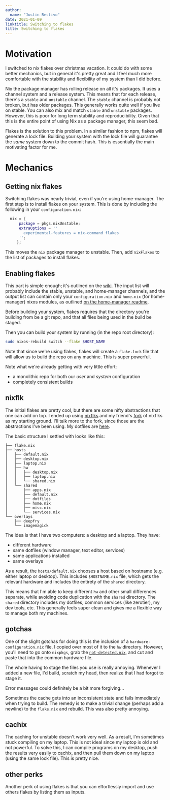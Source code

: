 ```yaml
---
author:
  name: "Justin Restivo"
date: 2021-01-09
linktitle: Switching to flakes
title: Switching to flakes
---
```


# Motivation #

I switched to nix flakes over christmas vacation. It could do with some better
mechanics, but in general it's pretty great and I feel much more comfortable
with the stability and flexibility of my system than I did before.

Nix the package manager has rolling release on all it's packages. It uses a 
channel system and a release system. This means that  for each release, 
there's a `stable` and `unstable` channel. The `stable` channel is probably
not broken, but has older packages. This generally works quite well if you
live on stable. You can also mix and match `stable` and `unstable` packages.
However, this is poor for long term stability and reproducibility. Given that
this is the entire point of using Nix as a package manager, this seem bad.

Flakes is the solution to this problem. In a similar fashion to npm, flakes
will generate a lock file. Building your system with the lock file will 
guarantee the *same* system down to the commit hash. This is essentially the 
main motivating factor for me.


# Mechanics #

## Getting nix flakes ##

Switching flakes was nearly trivial, even if you're using home-manager. The 
first step is to install flakes on your system. This is done by including
the following in your `configuration.nix`:

```nix
  nix = {
      package = pkgs.nixUnstable;
      extraOptions = ''
        experimental-features = nix-command flakes
      '';
     };
```

This moves the `nix` package manager to unstable. Then, add `nixFlakes` to the
list of packages to install flakes.

## Enabling flakes ##

This part is simple enough; it's outlined on the 
[wiki](https://nixos.wiki/wiki/Flakes). The input list will probably include
the stable, unstable, and home-manager channels, and the output list can 
contain only your `configuration.nix` and `home.nix` (for home-manager) 
nixos modules, as outlined [on the home-manager readme](https://github.com/nix-community/home-manager#nix-flakes).

Before building your system, flakes requires that the directory you're building
from be a git repo, and that all files being used in the build be staged.

Then you can build your system by running (in the repo root directory):

```sh
sudo nixos-rebuild switch --flake $HOST_NAME
```

Note that since we're using flakes, flakes will create a `flake.lock` file 
that will allow us to build the repo on any machine. This is super powerful.

Note what we're already getting with very little effort:

- a monolithic repo for both our *user* and *system* configuration
- completely consistent builds

## nixflk ##

The initial flakes are pretty cool, but there are some nifty abstractions that
one can add on top. I ended up using [nixflks](https://github.com/nrdxp/nixflk)
and my friend's [fork](https://github.com/gytis-ivaskevicius/nixfiles) of 
nixflks as my starting ground. I'll talk more to the fork, since those are the
abstractions I've been using. My dotfiles are 
[here](https://github.com/DieracDelta/flakes).

The basic structure I settled with looks like this:

```
├── flake.nix
├── hosts
│   ├── default.nix
│   ├── desktop.nix
│   ├── laptop.nix
│   ├── hw
│   │   ├── desktop.nix
│   │   ├── laptop.nix
│   │   └── shared.nix
│   └── shared
│       ├── apps.nix
│       ├── default.nix
│       ├── dotfiles
│       ├── home.nix
│       ├── misc.nix
│       └── services.nix
└── overlays
    ├── deepfry
    └── imagemagick
```

The idea is that I have two computers: a desktop and a laptop. They have:

- different hardware
- same dotfiles (window manager, text editor, services)
- same applications installed
- same overlays

As a result, the `hosts/default.nix` chooses a host based on hostname 
(e.g. either laptop or desktop). This includes `$HOSTNAME.nix`  file, which
gets the relevant hardware and includes the entirety of the `shared` directory.

This means that I'm able to keep different `hw`  and other small differences
separate, while avoiding code duplication with the `shared` directory. The 
`shared` directory includes my dotfiles, common services (like zerotier),
my dev tools, etc. This generally feels super clean and gives me a flexible
way to manage both my machines.

## gotchas ##

One of the slight gotchas for doing this is the inclusion of a 
`hardware-configuration.nix` file. I copied over most of it to the `hw` 
directory. However, you'll need to go onto `nixpkgs`, grab the [`not-detected.nix`](https://github.com/NixOS/nixpkgs/blob/master/nixos/modules/installer/scan/not-detected.nix), 
and cut and paste that into the common hardware file. 

The whole having to stage the files you use is really annoying. Whenever I added
a new file, I'd build, scratch my head, then realize that I had forgot to stage 
it.

Error messages could definitely be a bit more forgiving...

Sometimes the cache gets into an inconsistent state and fails immediately
when trying to build. The remedy is to make a trivial change 
(perhaps add a newline) to the `flake.nix` and rebuild. This was also pretty
annoying.

## cachix ##

The caching for unstable doesn't work very well. As a result, I'm sometimes 
stuck compiling on my laptop. This is not ideal since my laptop is old and 
not powerful. To solve this, I can compile programs on my desktop, push the
results very easily to cachix, and then pull them down on my laptop 
(using the same lock file). This is pretty nice.

## other perks ##

Another perk of using flakes is that you can effortlessly import and use 
others flakes by listing them as inputs.
